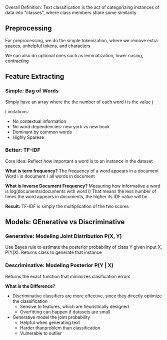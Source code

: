 Overall Definition: Text classification is the act of categorizing instances of data into "classes", where class members share some similarity

## Preprocessing

For preprocessing, we do the simple tokenization, where we remove extra spaces, unhelpful tokens, and characters

We can also do optional ones such as lemmatization, lower casing, contracting

## Feature Extracting

### Simple: Bag of Words

Simply have an array where the the number of each word i is the value j

Limitations:
- No contextual information
- No word dependencies: new york vs new book
- Dominant by common words
- Highly Sparese

### Better: TF-IDF
Core Idea: Reflect how important a word is to an instance in the dataset

**What is term frequency?**
The frequency of a word appears in a document
Word i in document / all words in document

**What is Inverse Document Frequency?**
Measuring how informative a word is
log(documents/documents with word i)
That means the less number of times the word appears in documents, the higher its IDF value will be.

**Result:** TF-IDF is simply the multiplication of the two scores

## Models: GEnerative vs Discriminative

### Generative: Modeling Joint Distribution P(X, Y)
Use Bayes rule to estimate the posterior probability of class Y given input X, P(Y|X).
Returns class to generate that instance

### Descriminative: Modeling Posterior P(Y | X)
Returns the exact function that minimizes clasification errors

**What is the Difference?**
- Discriminative classifiers are more effective, since they directly optimize the classification
	- Sensive to features, which are heuristically designed
	- Overfitting can happen if datasets are small
- Generative model the joint probability
	- Helpful when generating text
	- Harder thanproblem than classification
	- Vulnerable to outlier

